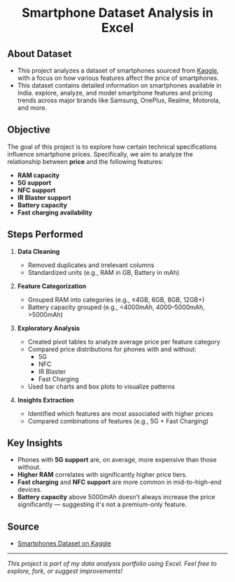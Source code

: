 <h1 align="center"> Smartphone Dataset Analysis in Excel</h1>   

## About Dataset     
- This project analyzes a dataset of smartphones sourced from [Kaggle](https://www.kaggle.com/datasets/chaudharisanika/smartphones-dataset), with a focus on how various features affect the price of smartphones.                          
- This dataset contains detailed information on smartphones available in India. explore, analyze, and model smartphone features and pricing trends across major brands like Samsung, OnePlus, Realme, Motorola, and more.             


##  Objective

The goal of this project is to explore how certain technical specifications influence smartphone prices. Specifically, we aim to analyze the relationship between **price** and the following features:

- **RAM capacity**  
- **5G support**
- **NFC support**
- **IR Blaster support**
- **Battery capacity**
- **Fast charging availability**





##  Steps Performed

1. **Data Cleaning**
   - Removed duplicates and irrelevant columns
   - Standardized units (e.g., RAM in GB, Battery in mAh)

2. **Feature Categorization**
   - Grouped RAM into categories (e.g., ≤4GB, 6GB, 8GB, 12GB+)
   - Battery capacity grouped (e.g., <4000mAh, 4000–5000mAh, >5000mAh)

3. **Exploratory Analysis**
   - Created pivot tables to analyze average price per feature category
   - Compared price distributions for phones with and without:
     - 5G
     - NFC
     - IR Blaster
     - Fast Charging
   - Used bar charts and box plots to visualize patterns

4. **Insights Extraction**
   - Identified which features are most associated with higher prices
   - Compared combinations of features (e.g., 5G + Fast Charging)



##  Key Insights

- Phones with **5G support** are, on average, more expensive than those without.
- **Higher RAM** correlates with significantly higher price tiers.
- **Fast charging** and **NFC support** are more common in mid-to-high-end devices.
- **Battery capacity** above 5000mAh doesn’t always increase the price significantly — suggesting it's not a premium-only feature.




##  Source

- [Smartphones Dataset on Kaggle](https://www.kaggle.com/datasets/chaudharisanika/smartphones-dataset)

---

 *This project is part of my data analysis portfolio using Excel. Feel free to explore, fork, or suggest improvements!*



